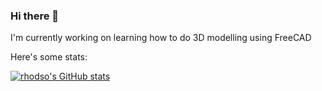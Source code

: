 ### Hi there 👋
I'm currently working on learning how to do 3D modelling using FreeCAD

Here's some stats:

[![rhodso's GitHub stats](https://github-readme-stats.vercel.app/api?username=rhodso&count_private=true&theme=dark&show_icons=true)](https://github.com/anuraghazra/github-readme-stats)

<!--
**rhodso/rhodso** is a ✨ _special_ ✨ repository because its `README.md` (this file) appears on your GitHub profile.

Here are some ideas to get you started:

- 🔭 I’m currently working on ...
- 🌱 I’m currently learning ...
- 👯 I’m looking to collaborate on ...
- 🤔 I’m looking for help with ...
- 💬 Ask me about ...
- 📫 How to reach me: ...
- 😄 Pronouns: ...
- ⚡ Fun fact: ...
-->


